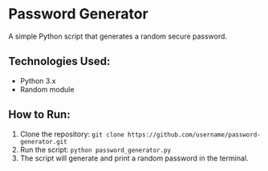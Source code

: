 # Password Generator

A simple Python script that generates a random secure password.

## Technologies Used:
- Python 3.x
- Random module

## How to Run:
1. Clone the repository: `git clone https://github.com/username/password-generator.git`
2. Run the script: `python password_generator.py`
3. The script will generate and print a random password in the terminal.
